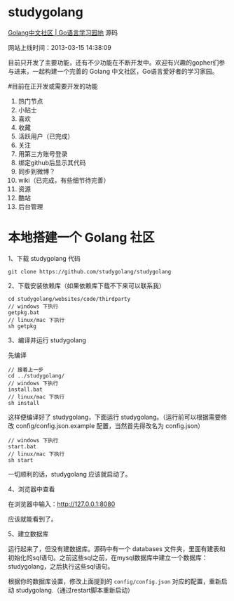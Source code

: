 studygolang
===========
[Golang中文社区 | Go语言学习园地](http://studygolang.com "Golang中文社区 | Go语言学习园地") 源码

网站上线时间：2013-03-15 14:38:09

目前只开发了主要功能，还有不少功能在不断开发中。欢迎有兴趣的gopher们参与进来，一起构建一个完善的 Golang 中文社区，Go语言爱好者的学习家园。

#目前在正开发或需要开发的功能
1. 热门节点
2. 小贴士
3. 喜欢
4. 收藏
5. 活跃用户（已完成）
6. 关注
7. 用第三方账号登录
8. 绑定github后显示其代码
9. 同步到微博？
10. wiki（已完成，有些细节待完善）
11. 资源
12. 酷站
13. 后台管理

# 本地搭建一个 Golang 社区 #

1、下载 studygolang 代码
	
	git clone https://github.com/studygolang/studygolang

2、下载安装依赖库（如果依赖库下载不下来可以联系我）

	cd studygolang/websites/code/thirdparty
	// windows 下执行
	getpkg.bat
	// linux/mac 下执行
	sh getpkg

3、编译并运行 studygolang

先编译

	// 接着上一步
	cd ../studygolang/
	// windows 下执行
	install.bat
	// linux/mac 下执行
	sh install
	
这样便编译好了 studygolang，下面运行 studygolang。（运行前可以根据需要修改 config/config.json.example 配置，当然首先得改名为 config.json）

	// windows 下执行
	start.bat
	// linux/mac 下执行
	sh start

一切顺利的话，studygolang 应该就启动了。

4、浏览器中查看

在浏览器中输入：http://127.0.0.1:8080

应该就能看到了。

5、建立数据库

运行起来了，但没有建数据库。源码中有一个 databases 文件夹，里面有建表和初始化的sql语句。之前这些sql之前，在mysql数据库中建立一个数据库：studygolang，之后执行这些sql语句。

根据你的数据库设置，修改上面提到的 `config/config.json` 对应的配置，重新启动 studygolang.（通过restart脚本重新启动）